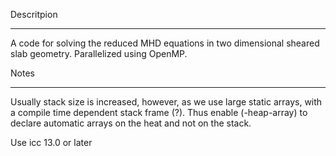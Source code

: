 Descritpion
________________

A code for solving the reduced MHD equations in two dimensional sheared slab
geometry. Parallelized using OpenMP.



Notes
__________________

Usually stack size is increased, however, as we use large static arrays, with a compile
time dependent stack frame (?). Thus enable (-heap-array) to declare automatic arrays
on the heat and not on the stack.

Use icc 13.0 or later
